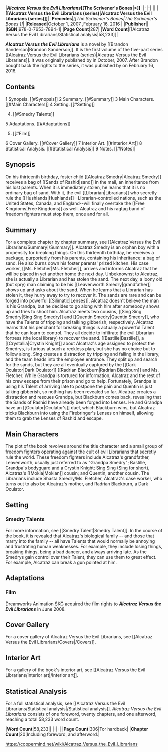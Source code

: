 |***Alcatraz Versus the Evil Librarians*[[The Scrivener's Bones\|>]]**|
|-|-|
||
|**[[Alcatraz Versus the Evil Librarians (series)\|Alcatraz Versus the Evil Librarians (series)]]**|
|**Precedes**|*[[The Scrivener's Bones\|The Scrivener's Bones ]]*|
|**Released**|October 1, 2007 ,February 16, 2016 |
|**Publisher**||
|**ISBN**|978-0-7653-7894-1|
|**Page Count**|287|
|**Word Count**|[[Alcatraz Versus the Evil Librarians/Statistical analysis\|58,233]]|

***Alcatraz Versus the Evil Librarians*** is a  novel by [[Brandon Sanderson\|Brandon Sanderson]]. It is the first volume of the five-part series [[Alcatraz Versus the Evil Librarians (series)\|Alcatraz Versus the Evil Librarians]]. It was originally published by  in October, 2007. After Brandon bought back the rights to the series, it was published by  on February 16, 2016.

## Contents

1 Synopsis. [[#Synopsis]] 
2 Summary. [[#Summary]] 
3 Main Characters. [[#Main Characters]] 
4 Setting. [[#Setting]] 

4. [[#Smedry Talents]] 


5 Adaptations. [[#Adaptations]] 

5. [[#Film]] 


6 Cover Gallery. [[#Cover Gallery]] 
7 Interior Art. [[#Interior Art]] 
8 Statistical Analysis. [[#Statistical Analysis]] 
9 Notes. [[#Notes]] 


## Synopsis
On his thirteenth birthday, foster child [[Alcatraz Smedry\|Alcatraz Smedry]] receives a bag of [[Sands of Rashid\|sand]] in the mail, an inheritance from his lost parents. When it is immediately stolen, he learns that it is no ordinary bag of sand. With it, the evil [[Librarian\|Librarians]] who secretly rule the [[Hushlands\|Hushlands]]--Librarian-controlled nations, such as the United States, Canada, and England--will finally overtake the [[Free Kingdoms\|Free Kingdoms]] as well. Alcatraz and his ragtag band of freedom fighters must stop them, once and for all.

## Summary
For a complete chapter by chapter summary, see [[Alcatraz Versus the Evil Librarians/Summary\|/Summary]].
Alcatraz Smedry is an orphan boy with a propensity for breaking things. On this thirteenth birthday, he receives a package, purportedly from his parents, containing his inheritance: a bag of sand. He also burns down his foster parents' prized kitchen.
His case worker, [[Ms. Fletcher\|Ms. Fletcher]], arrives and informs Alcatraz that he will be placed in yet another home the next day. Unbeknownst to Alcatraz, she is actually a Librarian and has stolen the sand.
The next day, a loony old (but spry) man claiming to be his [[Leavenworth Smedry\|grandfather]] shows up and asks about the sand. When he learns that a Librarian has stolen it, they hurry away to try to recover it. The sands are rare and can be forged into powerful [[Silimatic\|Lenses]]. Alcatraz doesn't believe the man is his Grandpa, but he decides to go along with him after somebody shows up and tries to shoot him.
Alcatraz meets two cousins, [[Sing Sing Smedry\|Sing Sing Smedry]] and [[Quentin Smedry\|Quentin Smedry]], who have the Talents of tripping and talking gibberish, respectively. Alcatraz learns that his penchant for breaking things is actually a powerful Talent that he can learn to control. They all decide to infiltrate the evil Librarian fortress (the local library) to recover the sand. [[Bastille\|Bastille]], a [[Crystallia\|Crystin Knight]] about Alcatraz's age assigned to protect the Smedrys, is furious at such a reckless plan, but she has no choice but to follow along.
Sing creates a distraction by tripping and falling in the library, and the team heads into the employee entrance. They split up and search for the sands, but they are all eventually captured by the [[Dark Oculator\|Dark Oculator]] [[Radrian Blackburn\|Radrian Blackburn]] and Ms. Fletcher. While Grandpa is tortured for information, Alcatraz and the rest of his crew escape from their prison and go to help. Fortunately, Grandpa is using his Talent of arriving late to postpone the pain and Quentin is just talking gibberish, so nothing has been revealed so far.
Alcatraz creates a distraction and rescues Grandpa, but Blackburn comes back, revealing that the Sands of Rashid have already been forged into Lenses. He and Grandpa have an [[Oculator\|Oculator's]] duel, which Blackburn wins, but Alcatraz tricks Blackburn into using the Firebringer's Lenses on himself, allowing them to grab the Lenses of Rashid and escape.

## Main Characters
 
The plot of the book revolves around the title character and a small group of freedom fighters operating against the cult of evil Librarians that secretly rule the world. These freedom fighters include Alcatraz's grandfather, Leavenworth, usually just referred to as "Grandpa Smedry"; Bastille, Grandpa's bodyguard and a Crystin Knight; Sing Sing (Sing for short), Alcatraz's [[Mokia\|Mokian]] cousin; and Quentin, another cousin. The Librarians include Shasta Smedry/Ms. Fletcher, Alcatraz's case worker, who turns out to also be Alcatraz's mother, and Radrian Blackburn, a Dark Oculator.

## Setting
### Smedry Talents
For more information, see [[Smedry Talent\|Smedry Talent]].
In the course of the book, it is revealed that Alcatraz's biological family -- and those that marry into the family -- all have Talents that would normally be annoying and frustrating human weaknesses. For example, they include losing things, breaking things, being a bad dancer, and always arriving late. As the Smedrys gain control over their Talent, they can use them to great effect. For example, Alcatraz can break a gun pointed at him.

## Adaptations
### Film
Dreamworks Animation SKG acquired the film rights to ***Alcatraz Versus the Evil Librarians*** in June 2008.

## Cover Gallery
For a cover gallery of Alcatraz Versus the Evil Librarians, see [[Alcatraz Versus the Evil Librarians/Covers\|/Covers]].
## Interior Art
For a gallery of the book's interior art, see [[Alcatraz Versus the Evil Librarians/Interior art\|/Interior art]].
## Statistical Analysis
For a full statistical analysis, see [[Alcatraz Versus the Evil Librarians/Statistical analysis\|/Statistical analysis]].
*Alcatraz Versus the Evil Librarians* consists of one foreword, twenty chapters, and one afterword, reaching a total 58,233 word count.

|**Word Count**|58,233||
|-|-|
|**Page Count**|306|Tor hardback|
|**Chapter Count**|20|Including foreword, and afterword.|



https://coppermind.net/wiki/Alcatraz_Versus_the_Evil_Librarians
